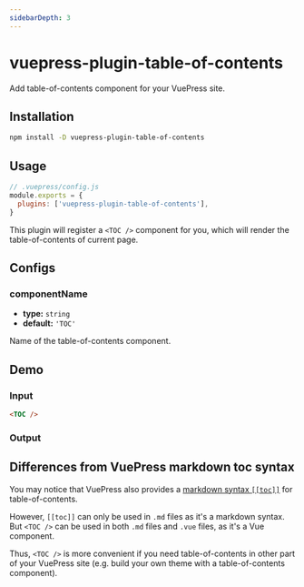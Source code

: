 ```yaml
---
sidebarDepth: 3
---
```


# vuepress-plugin-table-of-contents <GitHubLink repo="vuepress/vuepress-community"/>

Add table-of-contents component for your VuePress site.

## Installation

```sh
npm install -D vuepress-plugin-table-of-contents
```

## Usage

```js
// .vuepress/config.js
module.exports = {
  plugins: ['vuepress-plugin-table-of-contents'],
}
```

This plugin will register a `<TOC />` component for you, which will render the table-of-contents of current page.

## Configs

### componentName

- **type:** `string`
- **default:** `'TOC'`

Name of the table-of-contents component.

## Demo

### Input

```md
<TOC />
```

### Output

<TOC />

## Differences from VuePress markdown toc syntax

You may notice that VuePress also provides a [markdown syntax `[[toc]]`](https://vuepress.vuejs.org/guide/markdown.html#table-of-contents) for table-of-contents.

However, `[[toc]]` can only be used in `.md` files as it's a markdown syntax. But `<TOC />` can be used in both `.md` files and `.vue` files, as it's a Vue component.

Thus, `<TOC />` is more convenient if you need table-of-contents in other part of your VuePress site (e.g. build your own theme with a table-of-contents component).
